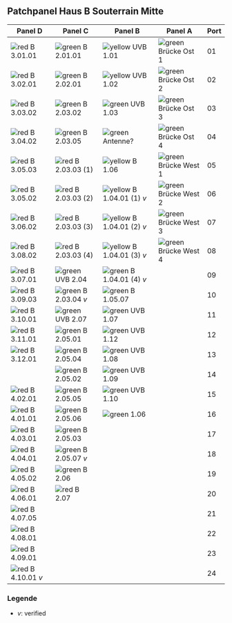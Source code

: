 ## Patchpanel Haus B Souterrain Mitte

[ri]: https://upload.wikimedia.org/wikipedia/commons/thumb/8/82/Decrease.svg/16px-Decrease.svg.png "red"
[yi]: https://upload.wikimedia.org/wikipedia/commons/thumb/9/91/YellowDwn.svg/16px-YellowDwn.svg.png "yellow"
[gi]: https://upload.wikimedia.org/wikipedia/commons/thumb/9/92/Decrease_Positive.svg/16px-Decrease_Positive.svg.png "green"

| Panel D               | Panel C               | Panel B                   | Panel A               | Port  |
| --------------------- | --------------------- | ------------------------- | --------------------- | ----- |
| ![][ri] B 3.01.01     | ![][gi] B 2.01.01     | ![][yi] UVB 1.01          | ![][gi] Brücke Ost 1  | 01    |
| ![][ri] B 3.02.01     | ![][gi] B 2.02.01     | ![][yi] UVB 1.02          | ![][gi] Brücke Ost 2  | 02    |
| ![][ri] B 3.03.02     | ![][gi] B 2.03.02     | ![][gi] UVB 1.03          | ![][gi] Brücke Ost 3  | 03    |
| ![][ri] B 3.04.02     | ![][gi] B 2.03.05     | ![][gi] Antenne?          | ![][gi] Brücke Ost 4  | 04    |
| ![][ri] B 3.05.03     | ![][ri] B 2.03.03 (1) | ![][yi] B 1.06            | ![][gi] Brücke West 1 | 05    |
| ![][ri] B 3.05.02     | ![][ri] B 2.03.03 (2) | ![][yi] B 1.04.01 (1) *v* | ![][gi] Brücke West 2 | 06    |
| ![][ri] B 3.06.02     | ![][ri] B 2.03.03 (3) | ![][yi] B 1.04.01 (2) *v* | ![][gi] Brücke West 3 | 07    |
| ![][ri] B 3.08.02     | ![][ri] B 2.03.03 (4) | ![][yi] B 1.04.01 (3) *v* | ![][gi] Brücke West 4 | 08    |
| ![][ri] B 3.07.01     | ![][gi] UVB 2.04      | ![][gi] B 1.04.01 (4) *v* |                       | 09    |
| ![][ri] B 3.09.03     | ![][gi] B 2.03.04 *v* | ![][gi] B 1.05.07         |                       | 10    |
| ![][ri] B 3.10.01     | ![][gi] UVB 2.07      | ![][gi] UVB 1.07          |                       | 11    |
| ![][ri] B 3.11.01     | ![][gi] B 2.05.01     | ![][gi] UVB 1.12          |                       | 12    |
| ![][ri] B 3.12.01     | ![][gi] B 2.05.04     | ![][gi] UVB 1.08          |                       | 13    |
|                       | ![][gi] B 2.05.02     | ![][gi] UVB 1.09          |                       | 14    |
| ![][ri] B 4.02.01     | ![][gi] B 2.05.05     | ![][gi] UVB 1.10          |                       | 15    |
| ![][ri] B 4.01.01     | ![][gi] B 2.05.06     | ![][gi] 1.06              |                       | 16    |
| ![][ri] B 4.03.01     | ![][gi] B 2.05.03     |                           |                       | 17    |
| ![][ri] B 4.04.01     | ![][gi] B 2.05.07 *v* |                           |                       | 18    |
| ![][ri] B 4.05.02     | ![][gi] B 2.06        |                           |                       | 19    |
| ![][ri] B 4.06.01     | ![][ri] B 2.07        |                           |                       | 20    |
| ![][ri] B 4.07.05     |                       |                           |                       | 21    |
| ![][ri] B 4.08.01     |                       |                           |                       | 22    |
| ![][ri] B 4.09.01     |                       |                           |                       | 23    |
| ![][ri] B 4.10.01 *v* |                       |                           |                       | 24    |

### Legende

* *v*: verified
